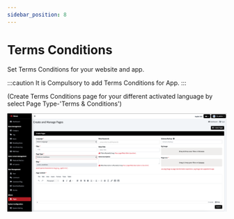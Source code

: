 ```yaml
---
sidebar_position: 8
---
```


# Terms Conditions

Set Terms Conditions for your website and app.

:::caution
It is Compulsory to add Terms Conditions for App.
:::

(Create Terms Conditions page for your different activated language by select Page Type-'Terms & Conditions')

![Terms Conditions](/images/panel/tc.png)
